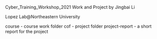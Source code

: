 Cyber_Training_Workshop_2021
Work and Project by Jingbai Li

Lopez Lab@Northeastern University

course         - course work folder
cof            - project folder
project-report - a short report for the project
